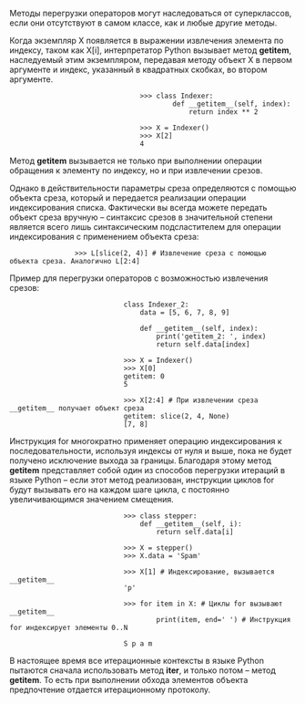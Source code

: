 Методы перегрузки операторов могут наследоваться от суперклассов, если они отсутствуют в самом классе, как и любые другие методы.

Когда экземпляр X появляется в выражении извлечения элемента по индексу, таком как X[i], интерпретатор Python вызывает метод __getitem__, наследуемый этим экземпляром, передавая методу объект X в первом аргументе и индекс, указанный в квадратных скобках, во втором аргументе.

                                    >>> class Indexer:
                                            def __getitem__(self, index):
                                                return index ** 2

                                    >>> X = Indexer()
                                    >>> X[2]
                                    4
Метод __getitem__ вызывается не только при выполнении операции обращения к элементу по индексу, но и при извлечении срезов.

Однако в действительности параметры среза определяются с помощью объекта среза, который и передается реализации операции индексирования списка. Фактически вы всегда можете передать объект среза вручную – синтаксис срезов в значительной степени является всего лишь синтаксическим подсластителем для операции индексирования с применением объекта среза:

                    >>> L[slice(2, 4)] # Извлечение среза с помощью объекта среза. Аналогично L[2:4]
Пример для перегрузки операторов с возможностью извлечения срезов:

                                class Indexer_2:
                                    data = [5, 6, 7, 8, 9]

                                    def __getitem__(self, index):
                                        print('getitem_2: ', index)
                                        return self.data[index]

                                >>> X = Indexer()
                                >>> X[0] 
                                getitem: 0 
                                5

                                >>> X[2:4] # При извлечении среза __getitem__ получает объект среза
                                getitem: slice(2, 4, None)
                                [7, 8]
Инструкция for многократно применяет операцию индексирования к последовательности, используя индексы от нуля и выше, пока не будет получено исключение выхода за границы. Благодаря этому метод __getitem__ представляет собой один из способов перегрузки итераций в языке Python – если этот метод реализован, инструкции циклов for будут вызывать его на каждом шаге цикла, с постоянно увеличивающимся значением смещения.

                                >>> class stepper:
                                    def __getitem__(self, i):
                                        return self.data[i]

                                >>> X = stepper()
                                >>> X.data = 'Spam'

                                >>> X[1] # Индексирование, вызывается __getitem__
                                'p'

                                >>> for item in X: # Циклы for вызывают __getitem__
                                        print(item, end=' ') # Инструкция for индексирует элементы 0..N

                                S p a m
В настоящее время все итерационные контексты в языке Python пытаются сначала использовать метод __iter__, и только потом – метод __getitem__. То есть при выполнении обхода элементов объекта предпочтение отдается итерационному протоколу.